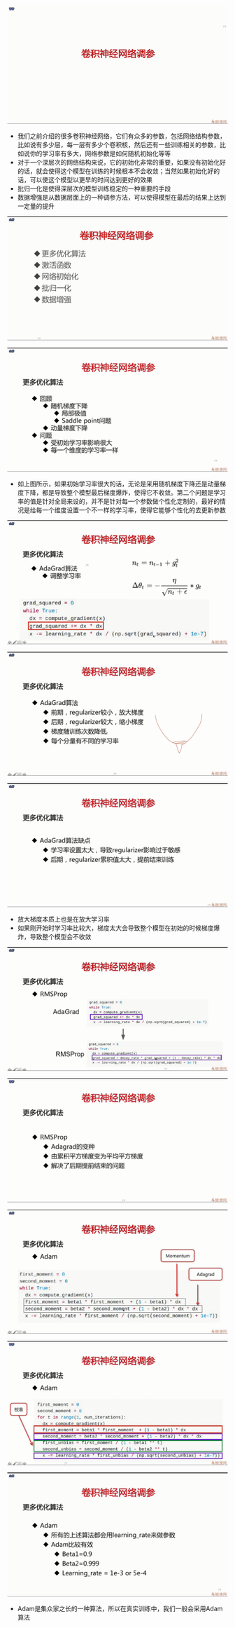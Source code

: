 ![1593315816421](assets/1593315816421.png)

- 我们之前介绍的很多卷积神经网络，它们有众多的参数，包括网络结构参数，比如说有多少层，每一层有多少个卷积核，然后还有一些训练相关的参数，比如说你的学习率有多大，网络参数是如何随机初始化等等
- 对于一个深层次的网络结构来说，它的初始化非常的重要，如果没有初始化好的话，就会使得这个模型在训练的时候根本不会收敛；当然如果初始化好的话，可以使这个模型以更早的时间达到更好的效果
- 批归一化是使得深层次的模型训练稳定的一种重要的手段
- 数据增强是从数据层面上的一种调参方法，可以使得模型在最后的结果上达到一定量的提升

![1593317034563](assets/1593317034563.png)

![1593331788599](assets/1593331788599.png)

- 如上图所示，如果初始学习率很大的话，无论是采用随机梯度下降还是动量梯度下降，都是导致整个模型最后梯度爆炸，使得它不收敛。第二个问题是学习率的值是针对全局来设的，并不是针对每一个参数做个性化定制的，最好的情况是给每一个维度设置一个不一样的学习率，使得它能够个性化的去更新参数

![1593317172917](assets/1593317172917.png)

![1593317233333](assets/1593317233333.png)

![1593333343635](assets/1593333343635.png)

- 放大梯度本质上也是在放大学习率
- 如果刚开始时学习率比较大，梯度太大会导致整个模型在初始的时候梯度爆炸，导致整个模型会不收敛

![1593317281133](assets/1593317281133.png)

![1593317301445](assets/1593317301445.png)

![1593317335732](assets/1593317335732.png)

![1593317362339](assets/1593317362339.png)

![1593317425709](assets/1593317425709.png)

- Adam是集众家之长的一种算法，所以在真实训练中，我们一般会采用Adam算法